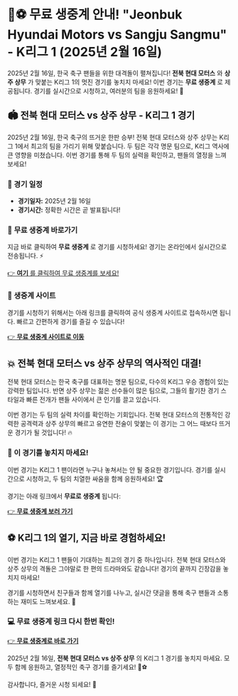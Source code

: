 # 🚨⚽ 무료 생중계 안내! "Jeonbuk Hyundai Motors vs Sangju Sangmu" - K리그 1 (2025년 2월 16일)

2025년 2월 16일, 한국 축구 팬들을 위한 대격돌이 펼쳐집니다! **전북 현대 모터스** 와 **상주 상무** 가 맞붙는 K리그 1의 멋진 경기를 놓치지 마세요! 이번 경기는 **무료 생중계** 로 제공됩니다. 경기를 실시간으로 시청하고, 여러분의 팀을 응원하세요! 🎉

## 🏟️ **전북 현대 모터스 vs 상주 상무** - K리그 1 경기

2025년 2월 16일, 한국 축구의 뜨거운 한판 승부! 전북 현대 모터스와 상주 상무는 K리그 1에서 최고의 팀을 가리기 위해 맞붙습니다. 두 팀은 각각 명문 팀으로, K리그 역사에 큰 영향을 미쳤습니다. 이번 경기를 통해 두 팀의 실력을 확인하고, 팬들의 열정을 느껴보세요!

### 📅 경기 일정

- **경기일자:** 2025년 2월 16일
- **경기시간:** 정확한 시간은 곧 발표됩니다!

### 🔴 **무료 생중계 바로가기**

지금 바로 클릭하여 **무료 생중계** 로 경기를 시청하세요! 경기는 온라인에서 실시간으로 전송됩니다. ⚡️

[👉 **여기** 를 클릭하여 무료 생중계를 보세요!](https://tinyurl.com/livestreamfreeo?st=Jeonbuk+Hyundai+Motors+vs+Sangju+Sangmu&si=ghc)

### 📲 생중계 사이트

경기를 시청하기 위해서는 아래 링크를 클릭하여 공식 생중계 사이트로 접속하시면 됩니다. 빠르고 간편하게 경기를 즐길 수 있습니다!

[👉 **무료 생중계 사이트로 이동**](https://tinyurl.com/livestreamfreeo?st=Jeonbuk+Hyundai+Motors+vs+Sangju+Sangmu&si=ghc)

## 💥 전북 현대 모터스 vs 상주 상무의 역사적인 대결!

전북 현대 모터스는 한국 축구를 대표하는 명문 팀으로, 다수의 K리그 우승 경험이 있는 강력한 팀입니다. 반면 상주 상무는 젊은 선수들이 많은 팀으로, 그들의 활기찬 경기 스타일과 빠른 전개가 팬들 사이에서 큰 인기를 끌고 있습니다.

이번 경기는 두 팀의 실력 차이를 확인하는 기회입니다. 전북 현대 모터스의 전통적인 강력한 공격력과 상주 상무의 빠르고 유연한 전술이 맞붙는 이 경기는 그 어느 때보다 뜨거운 경기가 될 것입니다! 🔥

### 📢 이 경기를 놓치지 마세요!

이번 경기는 K리그 1 팬이라면 누구나 놓쳐서는 안 될 중요한 경기입니다. 경기를 실시간으로 시청하고, 두 팀의 치열한 싸움을 함께 응원하세요! 🏆

경기는 아래 링크에서 **무료로 생중계** 됩니다:

[👉 **무료 생중계 보러 가기**](https://tinyurl.com/livestreamfreeo?st=Jeonbuk+Hyundai+Motors+vs+Sangju+Sangmu&si=ghc)

## ⚽ K리그 1의 열기, 지금 바로 경험하세요!

이번 경기는 K리그 1 팬들이 기대하는 최고의 경기 중 하나입니다. 전북 현대 모터스와 상주 상무의 격돌은 그야말로 한 편의 드라마와도 같습니다! 경기의 끝까지 긴장감을 놓치지 마세요!

경기를 시청하면서 친구들과 함께 열기를 나누고, 실시간 댓글을 통해 축구 팬들과 소통하는 재미도 느껴보세요. 🥳

### 💻 무료 생중계 링크 다시 한번 확인!

[👉 **무료 생중계로 바로 가기**](https://tinyurl.com/livestreamfreeo?st=Jeonbuk+Hyundai+Motors+vs+Sangju+Sangmu&si=ghc)

2025년 2월 16일, **전북 현대 모터스 vs 상주 상무** 의 K리그 1 경기를 놓치지 마세요. 모두 함께 응원하고, 열정적인 축구 경기를 즐기세요! 🙌⚽

감사합니다, 즐거운 시청 되세요! 🎉
